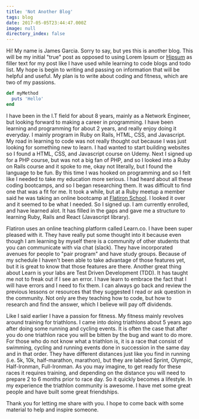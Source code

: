 ```yaml
---
title: 'Not Another Blog'
tags: blog
date: 2017-05-05T23:44:47.000Z
image: null
directory_index: false
---
```


Hi! My name is James Garcia. Sorry to say, but yes this is another blog. This will be my initial "true" post as opposed to using Lorem Ipsum or [Hipsum](https://hipsum.co) as filler text for my post like I have used while learning to code blogs and todo list. My hope is begin to writing and passing on information that will be helpful and useful. My plan is to write about coding and fitness, which are two of my passions.

```ruby
def myMethod
  puts 'Hello'
end
```

I have been in the I.T field for about 8 years, mainly as a Network Engineer, but looking forward to making a career in programming. I have been learning and programming for about 2 years, and really enjoy doing it everyday. I mainly program in Ruby on Rails, HTML, CSS, and Javascript. My road in learning to code was not really thought out because I was just looking for something new to learn. I had wanted to start building websites so I found a HTML, CSS, and Javascript course on Udemy. Next I signed up for a PHP course, but was not a big fan of PHP, and so I looked into a Ruby on Rails course and it spoke to me, okay not literally, but I found the language to be fun. By this time I was hooked on programming and so I felt like I needed to take my education more serious. I had heard about all these coding bootcamps, and so I began researching them. It was difficult to find one that was a fit for me. It took a while, but at a Ruby meetup a member said he was taking an online bootcamp at [Flatiron School](https://flatironschool.com/). I looked it over and it seemed to be what I needed. So I signed up. I am currently enrolled, and have learned alot. It has filled in the gaps and gave me a structure to learning Ruby, Rails and React (Javascript library).

Flatiron uses an online teaching platform called Learn.co. I have been super pleased with it. They have really put some thought into it because even though I am learning by myself there is a community of other students that you can communicate with via chat (slack). They have incorporated avenues for people to "pair program" and have study groups. Because of my schedule I haven't been able to take advantage of those features yet, but it is great to know that those features are there. Another great thing about Learn is your labs are Test Driven Development (TDD). It has taught me not to freak out if I see an error. I have learn to embrace the fact that I will have errors and I need to fix them. I can always go back and review the previous lessons or resources that they suggested I read or ask question in the community. Not only are they teaching how to code, but how to research and find the answer, which I believe will pay off dividends.

Like I said earlier I have a passion for fitness. My fitness mainly revolves around training for triathlons. I came into doing triathlons about 5 years ago after doing some running and cycling events. It is often the case that after you do one triathlon race you will be bitten by the bug and want to do more. For those who do not know what a triathlon is, it is a race that consist of swimming, cycling and running events done in succession in the same day and in that order. They have different distances just like you find in running (i.e. 5k, 10k, half-marathon, marathon), but they are labeled Sprint, Olympic, Half-Ironman, Full-Ironman. As you may imagine, to get ready for these races it requires training, and depending on the distance you will need to prepare 2 to 6 months prior to race day. So it quickly becomes a lifestyle. In my experience the triathlon community is awesome. I have met some great people and have built some great friendships.

Thank you for letting me share with you. I hope to come back with some material to help and inspire someone.
